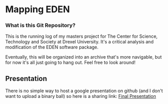 # Mapping EDEN

### What is this Git Repository?
This is the running log of my masters project for The Center for Science, Technology and Society at Drexel University. It's a critical analysis and modification of the EDEN software package. 

Eventually, this will be organized into an archive that's more navigable, but for now it's all just going to hang out. Feel free to look around!

## Presentation

There is no simple way to host a google presentation on github (and I don't want to upload a binary ball) so here is a sharing link:
[Final
Presentation](https://docs.google.com/presentation/d/1rXYZGTO_U4YvGRAzj4-EnuBN5mZRaBvW7l-ffkdS5W4/edit?usp=sharing)
